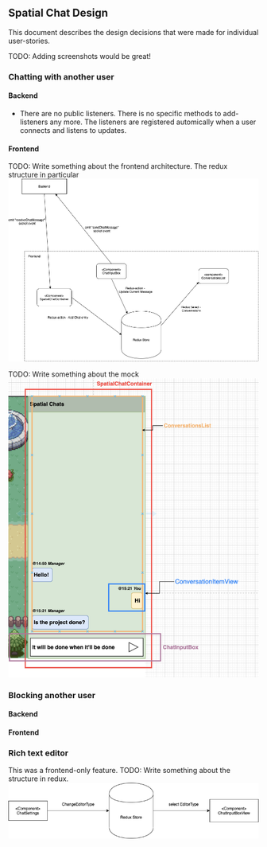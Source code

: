 ## Spatial Chat Design

This document describes the design decisions that were made for individual user-stories.

TODO: Adding screenshots would be great!

### Chatting with another user

#### Backend
- There are no public listeners. There is no specific methods to add-listeners any more. The listeners are registered automically when a user connects and listens to updates.


#### Frontend

TODO: Write something about the frontend architecture. The redux structure in particular
![Frontend architecture](docs/frontend-conversations-diag.png)


TODO: Write something about the mock
![Frontend Mock](docs/frontend-chat-mockup.png)


### Blocking another user

#### Backend

#### Frontend



### Rich text editor

This was a frontend-only feature.
TODO: Write something about the structure in redux.
![Rich text editor Component interaction](docs/rich-text-editor-arch.png)
